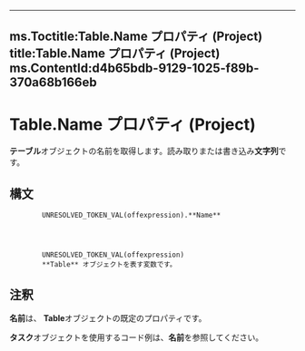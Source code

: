 

---
ms.Toctitle:Table.Name プロパティ (Project)
title:Table.Name プロパティ (Project)
ms.ContentId:d4b65bdb-9129-1025-f89b-370a68b166eb
---
# Table.Name プロパティ (Project)




**テーブル**オブジェクトの名前を取得します。読み取りまたは書き込み**文字列**です。

## 構文

            UNRESOLVED_TOKEN_VAL(offexpression).**Name**




            UNRESOLVED_TOKEN_VAL(offexpression)
            **Table** オブジェクトを表す変数です。



## 注釈
**名前**は、 **Table**オブジェクトの既定のプロパティです。



**タスク**オブジェクトを使用するコード例は、**名前**を参照してください。




